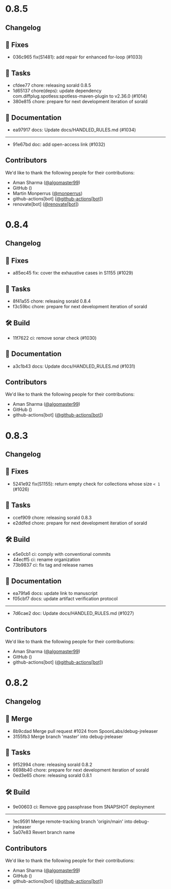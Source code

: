
# 0.8.5
## Changelog

## 🐛 Fixes
- 036c965 fix(S1481): add repair for enhanced for-loop (#1033)

## 🧰 Tasks
- cfdee77 chore: releasing sorald 0.8.5
- 1d65137 chore(deps): update dependency com.diffplug.spotless:spotless-maven-plugin to v2.36.0 (#1014)
- 380e815 chore: prepare for next development iteration of sorald

## 📝 Documentation
- ea97917 docs: Update docs/HANDLED_RULES.md (#1034)

---
- 91e67bd doc: add open-access link (#1032)


## Contributors
We'd like to thank the following people for their contributions:
- Aman Sharma ([@algomaster99](https://github.com/algomaster99))
- GitHub ()
- Martin Monperrus ([@monperrus](https://github.com/monperrus))
- github-actions[bot] ([@github-actions[bot]](https://github.com/apps/github-actions))
- renovate[bot] ([@renovate[bot]](https://github.com/apps/renovate))

# 0.8.4
## Changelog

## 🐛 Fixes
- a85ec45 fix: cover the exhaustive cases in S1155 (#1029)

## 🧰 Tasks
- 8f41a55 chore: releasing sorald 0.8.4
- f3c59bc chore: prepare for next development iteration of sorald

## 🛠  Build
- 11f7622 ci: remove sonar check (#1030)

## 📝 Documentation
- a3c1b43 docs: Update docs/HANDLED_RULES.md (#1031)


## Contributors
We'd like to thank the following people for their contributions:
- Aman Sharma ([@algomaster99](https://github.com/algomaster99))
- GitHub ()
- github-actions[bot] ([@github-actions[bot]](https://github.com/apps/github-actions))

# 0.8.3
## Changelog

## 🐛 Fixes
- 5241e92 fix(S1155): return empty check for collections whose size `< 1` (#1026)

## 🧰 Tasks
- ccef909 chore: releasing sorald 0.8.3
- e2ddfed chore: prepare for next development iteration of sorald

## 🛠  Build
- e5e0cb1 ci: comply with conventional commits
- 44ecff5 ci: rename organization
- 73b9837 ci: fix tag and release names

## 📝 Documentation
- ea79fa6 docs: update link to manuscript
- f05cbf7 docs: update artifact verification protocol

---
- 7d6cae2 doc: Update docs/HANDLED_RULES.md (#1027)


## Contributors
We'd like to thank the following people for their contributions:
- Aman Sharma ([@algomaster99](https://github.com/algomaster99))
- GitHub ()
- github-actions[bot] ([@github-actions[bot]](https://github.com/apps/github-actions))

# 0.8.2
## Changelog

## 🔀 Merge
- 8b9cdad Merge pull request #1024 from SpoonLabs/debug-jreleaser
- 3155fb3 Merge branch 'master' into debug-jreleaser

## 🧰 Tasks
- 9f52994 chore: releasing sorald 0.8.2
- 6698b40 chore: prepare for next development iteration of sorald
- 0ed3e65 chore: releasing sorald 0.8.1

## 🛠  Build
- 9e00603 ci: Remove gpg passphrase from SNAPSHOT deployment

---
- 1ec9591 Merge remote-tracking branch 'origin/main' into debug-jreleaser
- 5a07e83 Revert branch name


## Contributors
We'd like to thank the following people for their contributions:
- Aman Sharma ([@algomaster99](https://github.com/algomaster99))
- GitHub ()
- github-actions[bot] ([@github-actions[bot]](https://github.com/apps/github-actions))
